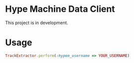 # Hype Machine Data Client

This project is in development.

# Usage

```` rb
TrackExtractor.perform(:hypem_username => YOUR_USERNAME)
````
